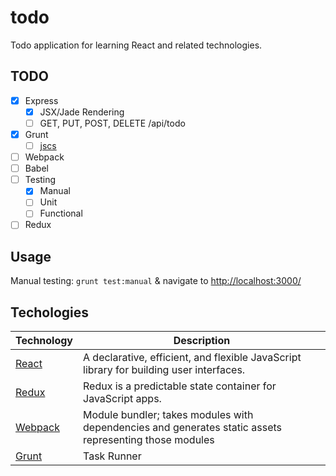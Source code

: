 
# todo

Todo application for learning React and related technologies.

## TODO

- [x] Express
  - [x] JSX/Jade Rendering
  - [ ] GET, PUT, POST, DELETE /api/todo
- [x] Grunt
  - [ ] [jscs](https://github.com/jscs-dev/grunt-jscs)
- [ ] Webpack
- [ ] Babel
- [ ] Testing
  - [x] Manual
  - [ ] Unit
  - [ ] Functional
- [ ] Redux

## Usage

Manual testing: `grunt test:manual` & navigate to [http://localhost:3000/](http://localhost:3000/)

## Techologies

Technology | Description
---------- | -----------
[React](https://github.com/facebook/react) | A declarative, efficient, and flexible JavaScript library for building user interfaces.
[Redux](https://github.com/reactjs/redux) | Redux is a predictable state container for JavaScript apps.
[Webpack](https://webpack.github.io/) | Module bundler; takes modules with dependencies and generates static assets representing those modules
[Grunt](http://gruntjs.com/) | Task Runner
